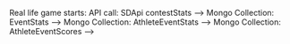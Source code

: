 Real life game starts: 
API call: SDApi contestStats -->
Mongo Collection: EventStats -->
Mongo Collection: AthleteEventStats -->
Mongo Collection: AthleteEventScores --> 

